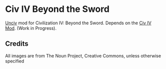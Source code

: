 # Civ IV Beyond the Sword

[Unciv](https://github.com/yairm210/unciv) mod for Civilization IV: Beyond the Sword. Depends on the [Civ IV Mod](https://github.com/yairm210/Unciv-IV-mod). (Work in Progress).

## Credits

All images are from The Noun Project, Creative Commons, unless otherwise specified